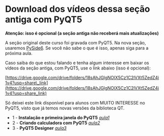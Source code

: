 # Download dos vídeos dessa seção antiga com PyQT5

**Atenção: isso é opcional (a seção antiga não receberá mais atualizações)**

A seção original deste curso foi gravada com PyQT5. Na nova seção, usaremos [PySide6](https://en.wikipedia.org/wiki/PySide). Se você não sabe o que é isso, apenas siga para a próxima aula.

Caso saiba do que estou falando e tenha algum interesse em baixar os vídeos da seção antiga, com PyQT5, use o link abaixo (isso é opcional):

[https://drive.google.com/drive/folders/18sAhJGlgNOlX5Cz1C2lVXt5ZedZ4i1v4?usp=share\_link](https://drive.google.com/drive/folders/18sAhJGlgNOlX5Cz1C2lVXt5ZedZ4i1v4?usp=share_link)

Só deixei este link disponível para alunos com MUITO INTERESSE no PyQT5, visto que já temos novas versões da biblioteca QT.


- 1 - **Instalação e primeira janela do PyQT5** *[aula1](aula1.py)*
- 2 - **Criando calculadora com PyQT5** *[aula2](./calculadora/app.py)*
- 3 - **PyQT5 Designer** *[aula3](aula3.md)*